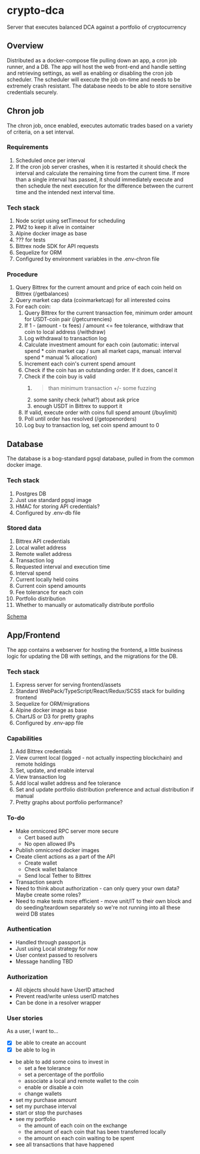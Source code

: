 # crypto-dca
Server that executes balanced DCA against a portfolio of cryptocurrency

## Overview
Distributed as a docker-compose file pulling down an app, a cron job runner, and a DB. The app will host the web front-end and handle setting and retrieving settings, as well as enabling or disabling the cron job scheduler. The scheduler will execute the job on-time and needs to be extremely crash resistant. The database needs to be able to store sensitive credentials securely.

## Chron job
The chron job, once enabled, executes automatic trades based on a variety of criteria, on a set interval.

### Requirements
1. Scheduled once per interval
2. If the cron job server crashes, when it is restarted it should check the interval and calculate the remaining time from the current time. If more than a single interval has passed, it should immediately execute and then schedule the next execution for the difference between the current time and the intended next interval time.

### Tech stack
1. Node script using setTimeout for scheduling
2. PM2 to keep it alive in container
3. Alpine docker image as base
4. ??? for tests
5. Bittrex node SDK for API requests
6. Sequelize for ORM
7. Configured by environment variables in the .env-chron file

### Procedure
1. Query Bittrex for the current amount and price of each coin held on Bittrex (/getbalances)
3. Query market cap data (coinmarketcap) for all interested coins
2. For each coin:
    1. Query Bittrex for the current transaction fee, minimum order amount for USDT-coin pair (/getcurrencies)
    2. If 1 - (amount - tx fees) / amount <= fee tolerance, withdraw that coin to local address (/withdraw)
    3. Log withdrawal to transaction log
    4. Calculate investment amount for each coin (automatic: interval spend * coin market cap / sum all market caps, manual: interval spend * manual % allocation)
    5. Increment each coin's current spend amount
    6. Check if the coin has an outstanding order. If it does, cancel it
    7. Check if the coin buy is valid
        1. > than minimum transaction +/- some fuzzing
        2. some sanity check (what?) about ask price
        3. enough USDT in Bittrex to support it
    8. If valid, execute order with coins full spend amount (/buylimit)
    9. Poll until order has resolved (/getopenorders)
    10. Log buy to transaction log, set coin spend amount to 0

## Database
The database is a bog-standard pgsql database, pulled in from the common docker image.

### Tech stack
1. Postgres DB
2. Just use standard pgsql image
3. HMAC for storing API credentials?
4. Configured by .env-db file

### Stored data
1. Bittrex API credentials
2. Local wallet address
3. Remote wallet address
5. Transaction log
6. Requested interval and execution time
7. Interval spend
8. Current locally held coins
9. Current coin spend amounts
10. Fee tolerance for each coin
11. Portfolio distribution
12. Whether to manually or automatically distribute portfolio

[Schema](./schema.md)

## App/Frontend
The app contains a webserver for hosting the frontend, a little business logic for updating the DB with settings, and the migrations for the DB.

### Tech stack
1. Express server for serving frontend/assets
2. Standard WebPack/TypeScript/React/Redux/SCSS stack for building frontend
3. Sequelize for ORM/migrations
4. Alpine docker image as base
5. ChartJS or D3 for pretty graphs
6. Configured by .env-app file

### Capabilities
1. Add Bittrex credentials
2. View current local (logged - not actually inspecting blockchain) and remote holdings
3. Set, update, and enable interval
4. View transaction log
5. Add local wallet address and fee tolerance
6. Set and update portfolio distribution preference and actual distribution if manual
7. Pretty graphs about portfolio performance?

### To-do
* Make omnicored RPC server more secure
    * Cert based auth
    * No open allowed IPs
* Publish omnicored docker images
* Create client actions as a part of the API
    * Create wallet
    * Check wallet balance
    * Send local Tether to Bittrex
* Transaction search
* Need to think about authorization - can only query your own data? Maybe create some roles?
* Need to make tests more efficient - move unit/IT to their own block and do seeding/teardown separately so we're not running into all these weird DB states

### Authentication
* Handled through passport.js
* Just using Local strategy for now
* User context passed to resolvers
* Message handling TBD

### Authorization
* All objects should have UserID attached
* Prevent read/write unless userID matches
* Can be done in a resolver wrapper

### User stories
As a user, I want to...
* [x] be able to create an account
* [x] be able to log in
* be able to add some coins to invest in
    * set a fee tolerance
    * set a percentage of the portfolio
    * associate a local and remote wallet to the coin
    * enable or disable a coin
    * change wallets
* set my purchase amount
* set my purchase interval
* start or stop the purchases
* see my portfolio
    * the amount of each coin on the exchange
    * the amount of each coin that has been transferred locally
    * the amount on each coin waiting to be spent
* see all transactions that have happened
